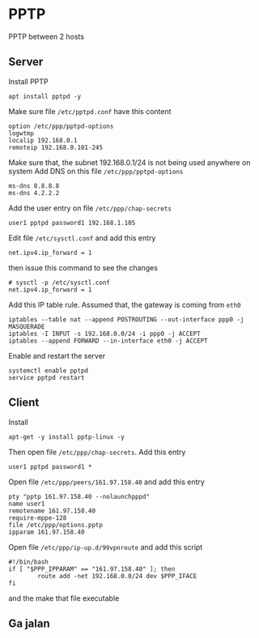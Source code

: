# PPTP

PPTP between 2 hosts

## Server

Install PPTP

```
apt install pptpd -y
```

Make sure file `/etc/pptpd.conf` have this content

```
option /etc/ppp/pptpd-options
logwtmp
localip 192.168.0.1
remoteip 192.168.0.101-245
```

Make sure that, the subnet 192.168.0.1/24 is not being used anywhere on system
Add DNS on this file `/etc/ppp/pptpd-options`

```
ms-dns 8.8.8.8
ms-dns 4.2.2.2
```

Add the user entry on file `/etc/ppp/chap-secrets`

```
user1 pptpd password1 192.168.1.105
```

Edit file `/etc/sysctl.conf` and add this entry

```
net.ipv4.ip_forward = 1
```

then issue this command to see the changes

```
# sysctl -p /etc/sysctl.conf
net.ipv4.ip_forward = 1
```

Add this IP table rule. Assumed that, the gateway is coming from `eth0`

```
iptables --table nat --append POSTROUTING --out-interface ppp0 -j MASQUERADE
iptables -I INPUT -s 192.168.0.0/24 -i ppp0 -j ACCEPT
iptables --append FORWARD --in-interface eth0 -j ACCEPT
```

Enable and restart the server

```
systemctl enable pptpd
service pptpd restart
```

## Client

Install

```
apt-get -y install pptp-linux -y
```

Then open file `/etc/ppp/chap-secrets`. Add this entry

```
user1 pptpd password1 *
```

Open file `/etc/ppp/peers/161.97.158.40` and add this entry 

```
pty "pptp 161.97.158.40 --nolaunchpppd"
name user1
remotename 161.97.158.40
require-mppe-128
file /etc/ppp/options.pptp
ipparam 161.97.158.40
```

Open file `/etc/ppp/ip-up.d/99vpnroute` and add this script

```
#!/bin/bash
if [ "$PPP_IPPARAM" == "161.97.158.40" ]; then
        route add -net 192.168.0.0/24 dev $PPP_IFACE
fi
```

and the make that file executable

## Ga jalan